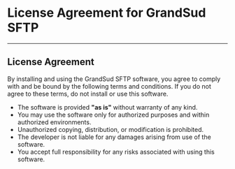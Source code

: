 # License Agreement for GrandSud SFTP

---

## License Agreement

By installing and using the GrandSud SFTP software, you agree to comply with and be bound by the following terms and conditions. If you do not agree to these terms, do not install or use this software.

- The software is provided **"as is"** without warranty of any kind.
- You may use the software only for authorized purposes and within authorized environments.
- Unauthorized copying, distribution, or modification is prohibited.
- The developer is not liable for any damages arising from use of the software.
- You accept full responsibility for any risks associated with using this software.
